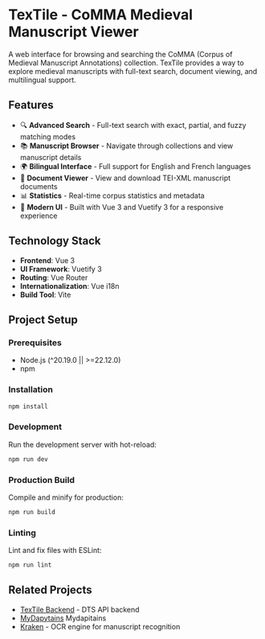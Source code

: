 # TexTile - CoMMA Medieval Manuscript Viewer

A web interface for browsing and searching the CoMMA (Corpus of Medieval Manuscript Annotations) collection. TexTile provides a way to explore medieval manuscripts with full-text search, document viewing, and multilingual support.

## Features

- 🔍 **Advanced Search** - Full-text search with exact, partial, and fuzzy matching modes
- 📚 **Manuscript Browser** - Navigate through collections and view manuscript details
- 🌍 **Bilingual Interface** - Full support for English and French languages
- 📄 **Document Viewer** - View and download TEI-XML manuscript documents
- 📊 **Statistics** - Real-time corpus statistics and metadata
- 🎨 **Modern UI** - Built with Vue 3 and Vuetify 3 for a responsive experience

## Technology Stack

- **Frontend**: Vue 3
- **UI Framework**: Vuetify 3
- **Routing**: Vue Router
- **Internationalization**: Vue i18n
- **Build Tool**: Vite

## Project Setup

### Prerequisites

- Node.js (^20.19.0 || >=22.12.0)
- npm

### Installation

```sh
npm install
```

### Development

Run the development server with hot-reload:

```sh
npm run dev
```

### Production Build

Compile and minify for production:

```sh
npm run build
```

### Linting

Lint and fix files with ESLint:

```sh
npm run lint
```

## Related Projects

- [TexTile Backend](https://github.com/cllg-project/dts-ui) - DTS API backend
- [MyDapytains](https://github.com/PonteIneptique/MyDapytains) Mydapitains
- [Kraken](https://github.com/mittagessen/kraken) - OCR engine for manuscript recognition

